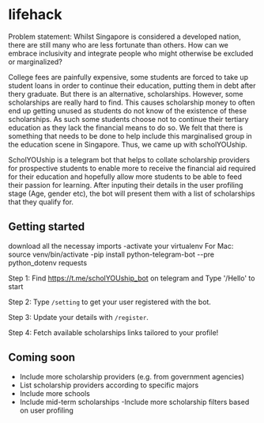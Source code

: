 # lifehack 
Problem statement: Whilst Singapore is considered a developed nation, there are still many who are less fortunate than others. How can we embrace inclusivity and integrate people who might otherwise be excluded or marginalized? 

College fees are painfully expensive, some students are forced to take up student loans in order to continue their education, putting them in debt after thery graduate. But there is an alternative, scholarships. However, some scholarships are really hard to find. This causes scholarship money to often end up getting unused as students do not know of the existence of these scholarships. As such some students choose not to continue their tertiary education as they lack the financial means to do so. We felt that there is something that needs to be done to help include this marginalised group in the education scene in Singapore. Thus, we came up with scholYOUship.

ScholYOUship is a telegram bot that helps to collate scholarship providers for prospective students
to enable more to receive the financial aid required for their education and hopefully
allow more students to be able to feed their passion for learning. After inputing their details in the user profiling stage (Age, gender etc), the bot will present them with a list of scholarships that they qualify for.

## Getting started
download all the necessay imports 
-activate your virtualenv 
  For Mac: source venv/bin/activate
-pip install python-telegram-bot --pre python_dotenv requests 

Step 1: Find https://t.me/scholYOUship_bot on telegram and Type '/Hello' to start

Step 2: Type `/setting` to get your user registered with the bot.

Step 3: Update your details with `/register`.

Step 4: Fetch available scholarships links tailored to your profile!

## Coming soon
- Include more scholarship providers (e.g. from government agencies)
- List scholarship providers according to specific majors
- Include more schools
- Include mid-term scholarships
-Include more scholarship filters based on user profiling
